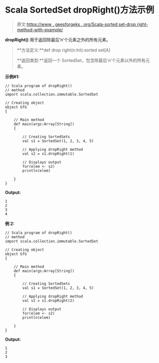 # Scala SortedSet dropRight()方法示例

> 原文:[https://www . geesforgeks . org/Scala-sorted set-drop right-method-with-example/](https://www.geeksforgeeks.org/scala-sortedset-dropright-method-with-example/)

**dropRight()** 用于返回除最后‘n’个元素之外的所有元素。

> **方法定义:**def drop right(n:Int):sorted set[A]
> 
> **返回类型:**返回一个 SortedSet，包含除最后‘n’个元素以外的所有元素。

**示例#1:**

```
// Scala program of dropRight()
// method
import scala.collection.immutable.SortedSet 

// Creating object 
object GfG 
{ 

    // Main method 
    def main(args:Array[String]) 
    { 

        // Creating SortedSets 
        val s1 = SortedSet(1, 2, 3, 4, 5)

        // Applying dropRight method 
        val s2 = s1.dropRight(1) 

        // Displays output 
        for(elem <- s2)  
        println(elem) 

    } 
} 
```

**Output:**

```
1
2
3
4

```

**例 2:**

```
// Scala program of dropRight()
// method
import scala.collection.immutable.SortedSet 

// Creating object 
object GfG 
{ 

    // Main method 
    def main(args:Array[String]) 
    { 

        // Creating SortedSets 
        val s1 = SortedSet(1, 2, 3, 4, 5)

        // Applying dropRight method 
        val s2 = s1.dropRight(2) 

        // Displays output 
        for(elem <- s2)  
        println(elem) 

    } 
} 
```

**Output:**

```
1
2
3

```